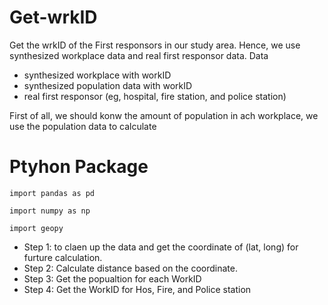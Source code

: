 # Get-wrkID
Get the wrkID of the First responsors in our study area. Hence, we use synthesized workplace data and real first responsor data.
Data
* synthesized workplace with workID
* synthesized population data with workID
* real first responsor (eg, hospital, fire station, and police station)

First of all, we should konw the amount of population in ach workplace, we use the population data to calculate

# Ptyhon Package
```
import pandas as pd

import numpy as np

import geopy
```

* Step 1: to claen up the data and get the coordinate of (lat, long) for furture calculation.
* Step 2: Calculate distance based on the coordinate.
* Step 3: Get the popualtion for each WorkID
* Step 4: Get the WorkID for Hos, Fire, and Police station
